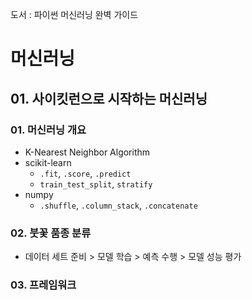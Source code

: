 도서 : 파이썬 머신러닝 완벽 가이드

# 머신러닝

## 01. 사이킷런으로 시작하는 머신러닝

### 01. 머신러닝 개요

- K-Nearest Neighbor Algorithm
- scikit-learn
  - `.fit`, `.score`, `.predict`
  - `train_test_split`, `stratify`
- numpy
  - `.shuffle`, `.column_stack`, `.concatenate`

### 02. 붓꽃 품종 분류

- 데이터 세트 준비 > 모델 학습 > 예측 수행 > 모델 성능 평가

### 03. 프레임워크



